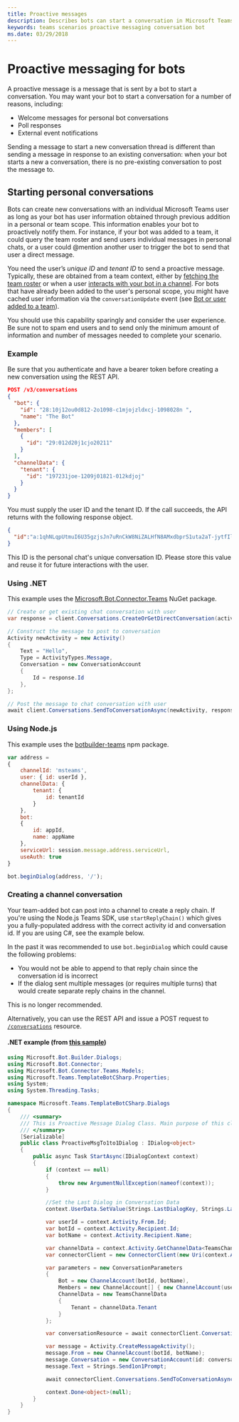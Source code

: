 ```yaml
---
title: Proactive messages
description: Describes bots can start a conversation in Microsoft Teams
keywords: teams scenarios proactive messaging conversation bot
ms.date: 03/29/2018
---
```

# Proactive messaging for bots

A proactive message is a message that is sent by a bot to start a conversation. You may want your bot to start a conversation for a number of reasons, including:

- Welcome messages for personal bot conversations
- Poll responses
- External event notifications

Sending a message to start a new conversation thread   is different than sending a message in response to an existing conversation: when your bot starts a new a conversation, there is no pre-existing conversation to post the message to.

## Starting personal conversations

Bots can create new conversations with an individual Microsoft Teams user as long as your bot has user information obtained through previous addition in a personal or team scope. This information enables your bot to proactively notify them. For instance, if your bot was added to a team, it could query the team roster and send users individual messages in personal chats, or a user could @mention another user to trigger the bot to send that user a direct message.

You need the user’s *unique ID* and *tenant ID* to send a proactive message. Typically, these are   obtained from a team context, either by [fetching the team roster](~/concepts/bots/bots-context#fetching-the-team-roster) or when a user [interacts with your bot in a channel](~/concepts/bots/bot-conversations/bots-conv-channel). For bots that have already been added to the user's personal scope, you might have cached user information via the `conversationUpdate` event (see [Bot or user added to a team](~/concepts/bots/bots-notifications#team-member-or-bot-addition)).

You should use this capability sparingly and consider the user experience. Be sure not to spam end users and to send only the minimum amount of information and number of messages needed to complete your scenario.

### Example

Be sure that you authenticate and have a bearer token before creating a new conversation using the REST API.

```json
POST /v3/conversations
{
  "bot": {
    "id": "28:10j12ou0d812-2o1098-c1mjojzldxcj-1098028n ",
    "name": "The Bot"
  },
  "members": [
    {
      "id": "29:012d20j1cjo20211"
    }
  ],
  "channelData": {
    "tenant": {
      "id": "197231joe-1209j01821-012kdjoj"
    }
  }
}
```

You must supply the user ID and the tenant ID. If the call succeeds, the API returns with the following response object.

```json
{
  "id":"a:1qhNLqpUtmuI6U35gzjsJn7uRnCkW8NiZALHfN8AMxdbprS1uta2aT-jytfIlsZR3UZeg3TsIONNInBHsdjzj3PtfHuhkxxvS1jZZ61UAbw8fIdXcNSJyTJm7YvHFOgxo"
}
```

This ID is the personal chat's unique conversation ID. Please store this value and reuse it for future interactions with the user.

### Using .NET

This example uses the [Microsoft.Bot.Connector.Teams](https://www.nuget.org/packages/Microsoft.Bot.Connector.Teams) NuGet package.

```csharp
// Create or get existing chat conversation with user
var response = client.Conversations.CreateOrGetDirectConversation(activity.Recipient, activity.From, activity.GetTenantId());

// Construct the message to post to conversation
Activity newActivity = new Activity()
{
    Text = "Hello",
    Type = ActivityTypes.Message,
    Conversation = new ConversationAccount
    {
        Id = response.Id
    },
};

// Post the message to chat conversation with user
await client.Conversations.SendToConversationAsync(newActivity, response.Id);
```

### Using Node.js

This example uses the [botbuilder-teams](https://www.npmjs.com/package/botbuilder-teams) npm package.

```javascript
var address =
{
    channelId: 'msteams',
    user: { id: userId },
    channelData: {
        tenant: {
            id: tenantId
        }
    },
    bot:
    {
        id: appId,
        name: appName
    },
    serviceUrl: session.message.address.serviceUrl,
    useAuth: true
}

bot.beginDialog(address, '/');
```

### Creating a channel conversation

Your team-added bot can post into a channel to create a reply chain. If you're using the Node.js Teams SDK, use `startReplyChain()` which gives you a fully-populated address with the correct activity id and conversation id. If you are using C#, see the example below.

In the past it was recommended to use `bot.beginDialog` which could cause the following problems:

- You would not be able to append to that reply chain since the conversation id is incorrect
- If the dialog sent multiple messages (or requires multiple turns) that would create separate reply chains in the channel.

This is no longer recommended.

Alternatively, you can use the REST API and issue a POST request to [`/conversations`](https://docs.microsoft.com/en-us/azure/bot-service/rest-api/bot-framework-rest-connector-send-and-receive-messages?#start-a-conversation) resource.

#### .NET example (from [this sample](https://github.com/OfficeDev/microsoft-teams-sample-complete-csharp/blob/32c39268d60078ef54f21fb3c6f42d122b97da22/template-bot-master-csharp/src/dialogs/examples/teams/ProactiveMsgTo1to1Dialog.cs))

```csharp
using Microsoft.Bot.Builder.Dialogs;
using Microsoft.Bot.Connector;
using Microsoft.Bot.Connector.Teams.Models;
using Microsoft.Teams.TemplateBotCSharp.Properties;
using System;
using System.Threading.Tasks;

namespace Microsoft.Teams.TemplateBotCSharp.Dialogs
{
    /// <summary>
    /// This is Proactive Message Dialog Class. Main purpose of this class is to show the Send Proactive Message Example
    /// </summary>
    [Serializable]
    public class ProactiveMsgTo1to1Dialog : IDialog<object>
    {
        public async Task StartAsync(IDialogContext context)
        {
            if (context == null)
            {
                throw new ArgumentNullException(nameof(context));
            }

            //Set the Last Dialog in Conversation Data
            context.UserData.SetValue(Strings.LastDialogKey, Strings.LastDialogSend1on1Dialog);

            var userId = context.Activity.From.Id;
            var botId = context.Activity.Recipient.Id;
            var botName = context.Activity.Recipient.Name;

            var channelData = context.Activity.GetChannelData<TeamsChannelData>();
            var connectorClient = new ConnectorClient(new Uri(context.Activity.ServiceUrl));

            var parameters = new ConversationParameters
            {
                Bot = new ChannelAccount(botId, botName),
                Members = new ChannelAccount[] { new ChannelAccount(userId) },
                ChannelData = new TeamsChannelData
                {
                    Tenant = channelData.Tenant
                }
            };

            var conversationResource = await connectorClient.Conversations.CreateConversationAsync(parameters);

            var message = Activity.CreateMessageActivity();
            message.From = new ChannelAccount(botId, botName);
            message.Conversation = new ConversationAccount(id: conversationResource.Id.ToString());
            message.Text = Strings.Send1on1Prompt;

            await connectorClient.Conversations.SendToConversationAsync((Activity)message);

            context.Done<object>(null);
        }
    }
}
```
